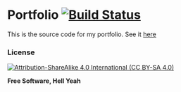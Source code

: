 # Portfolio [![Build Status](https://gerogerke.visualstudio.com/portfolio/_apis/build/status/portfolio-ci)](https://dev.azure.com/gerogerke/portfolio)

This is the source code for my portfolio. See it [here](https://gero.dev/)

### License

[![Attribution-ShareAlike 4.0 International (CC BY-SA 4.0)](https://mirrors.creativecommons.org/presskit/buttons/88x31/svg/by-sa.svg)](https://creativecommons.org/licenses/by-sa/4.0/)

**Free Software, Hell Yeah**
